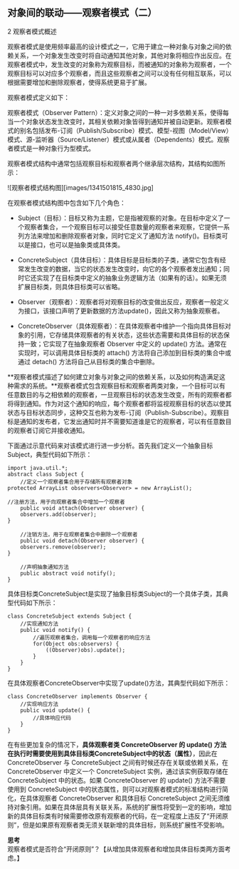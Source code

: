 ## 对象间的联动——观察者模式（二）  

2  观察者模式概述  

观察者模式是使用频率最高的设计模式之一，它用于建立一种对象与对象之间的依赖关系，一个对象发生改变时将自动通知其他对象，其他对象将相应作出反应。在观察者模式中，发生改变的对象称为观察目标，而被通知的对象称为观察者，一个观察目标可以对应多个观察者，而且这些观察者之间可以没有任何相互联系，可以根据需要增加和删除观察者，使得系统更易于扩展。  

观察者模式定义如下：  

观察者模式（Observer Pattern）：定义对象之间的一种一对多依赖关系，使得每当一个对象状态发生改变时，其相关依赖对象皆得到通知并被自动更新。观察者模式的别名包括发布-订阅（Publish/Subscribe）模式、模型-视图（Model/View）模式、源-监听器（Source/Listener）模式或从属者（Dependents）模式。观察者模式是一种对象行为型模式。  

观察者模式结构中通常包括观察目标和观察者两个继承层次结构，其结构如图所示：  

![观察者模式结构图][images/1341501815_4830.jpg]    

在观察者模式结构图中包含如下几个角色：  

- Subject（目标）：目标又称为主题，它是指被观察的对象。在目标中定义了一个观察者集合，一个观察目标可以接受任意数量的观察者来观察，它提供一系列方法来增加和删除观察者对象，同时它定义了通知方法 notify()。目标类可以是接口，也可以是抽象类或具体类。  

- ConcreteSubject（具体目标）：具体目标是目标类的子类，通常它包含有经常发生改变的数据，当它的状态发生改变时，向它的各个观察者发出通知；同时它还实现了在目标类中定义的抽象业务逻辑方法（如果有的话）。如果无须扩展目标类，则具体目标类可以省略。  

- Observer（观察者）：观察者将对观察目标的改变做出反应，观察者一般定义为接口，该接口声明了更新数据的方法update()，因此又称为抽象观察者。  

- ConcreteObserver（具体观察者）：在具体观察者中维护一个指向具体目标对象的引用，它存储具体观察者的有关状态，这些状态需要和具体目标的状态保持一致；它实现了在抽象观察者 Observer 中定义的 update() 方法。通常在实现时，可以调用具体目标类的 attach() 方法将自己添加到目标类的集合中或通过 detach() 方法将自己从目标类的集合中删除。  

**观察者模式描述了如何建立对象与对象之间的依赖关系，以及如何构造满足这种需求的系统。**观察者模式包含观察目标和观察者两类对象，一个目标可以有任意数目的与之相依赖的观察者，一旦观察目标的状态发生改变，所有的观察者都将得到通知。作为对这个通知的响应，每个观察者都将监视观察目标的状态以使其状态与目标状态同步，这种交互也称为发布-订阅（Publish-Subscribe）。观察目标是通知的发布者，它发出通知时并不需要知道谁是它的观察者，可以有任意数目的观察者订阅它并接收通知。  

下面通过示意代码来对该模式进行进一步分析。首先我们定义一个抽象目标 Subject，典型代码如下所示：

```
import java.util.*;
abstract class Subject {
    //定义一个观察者集合用于存储所有观察者对象
protected ArrayList observers<Observer> = new ArrayList();

//注册方法，用于向观察者集合中增加一个观察者
	public void attach(Observer observer) {
    observers.add(observer);
}

    //注销方法，用于在观察者集合中删除一个观察者
	public void detach(Observer observer) {
    observers.remove(observer);
}

    //声明抽象通知方法
	public abstract void notify();
}
```

具体目标类ConcreteSubject是实现了抽象目标类Subject的一个具体子类，其典型代码如下所示：

```
class ConcreteSubject extends Subject {
    //实现通知方法
	public void notify() {
        //遍历观察者集合，调用每一个观察者的响应方法
		for(Object obs:observers) {
			((Observer)obs).update();
		}
	}	
}
```

在具体观察者ConcreteObserver中实现了update()方法，其典型代码如下所示：  

```
class ConcreteObserver implements Observer {
    //实现响应方法
	public void update() {
		//具体响应代码
	}
}
```

在有些更加复杂的情况下，**具体观察者类 ConcreteObserver 的 update() 方法在执行时需要使用到具体目标类ConcreteSubject中的状态（属性）**，因此在 ConcreteObserver 与 ConcreteSubject 之间有时候还存在关联或依赖关系，在 ConcreteObserver 中定义一个 ConcreteSubject 实例，通过该实例获取存储在 ConcreteSubject 中的状态。如果 ConcreteObserver 的 update() 方法不需要使用到 ConcreteSubject 中的状态属性，则可以对观察者模式的标准结构进行简化，在具体观察者 ConcreteObserver 和具体目标 ConcreteSubject 之间无须维持对象引用。如果在具体层具有关联关系，系统的扩展性将受到一定的影响，增加新的具体目标类有时候需要修改原有观察者的代码，在一定程度上违反了“开闭原则”，但是如果原有观察者类无须关联新增的具体目标，则系统扩展性不受影响。  
 
**思考**  
观察者模式是否符合“开闭原则”？【从增加具体观察者和增加具体目标类两方面考虑。】

  